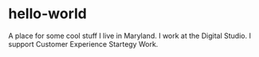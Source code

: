 # hello-world
A place for some cool stuff
I live in Maryland.
I work at the Digital Studio.
I support Customer Experience Startegy Work.
